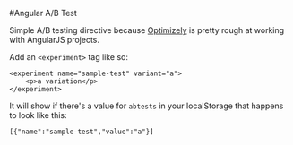 #Angular A/B Test

Simple A/B testing directive because [Optimizely](https://www.optimizely.com/) is pretty rough at working with AngularJS projects.

Add an `<experiment>` tag like so:

```
<experiment name="sample-test" variant="a">
	<p>a variation</p>
</experiment>
```

It will show if there's a value for `abtests` in your localStorage that happens to look like this:

`[{"name":"sample-test","value":"a"}]`